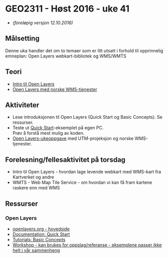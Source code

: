 # GEO2311 - Høst 2016 - uke 41

- *(foreløpig versjon 12.10.2016)*

## Målsetting

Denne uka handler det om to temaer som er litt utsatt i forhold til opprinnelig emneplan:
Open Layers webkart-bibliotek og WMS/WMTS

## Teori

- [Intro til Open Layers](openlayers-intro.html)
- [Open Layers med norske WMS-tjenester](openlayers-norge.html)

## Aktiviteter

- Lese introduksjonen til Open Layers (Quick Start og Basic Concepts). Se ressurser.
- Teste ut [Quick Start](http://openlayers.org/en/latest/doc/quickstart.html)-eksemplet på egen PC.  
Prøv å forstå mest mulig av koden.
- [Open Layers-ukeoppgave](ukeoppgave-openlayers.html) med UTM-projeksjon og norske WMS-tjenester.

## Forelesning/fellesaktivitet på torsdag

- Intro til Open Layers - hvordan lage levende webkart med WMS-kart fra Kartverket og andre
- WMTS - Web Map Tile Service - om hvordan vi kan få fram kartene raskere enn med WMS


## Ressurser

### Open Layers

- [openlayers.org - hovedside](http://openlayers.org/)
- [Documentation: Quick Start](http://openlayers.org/en/latest/doc/quickstart.html)
- [Tutorials: Basic Concepts](http://openlayers.org/en/latest/doc/tutorials/concepts.html)
- [Workshop - kan brukes for oppslag/referanse - eksemplene passer ikke helt i vår sammenheng](http://openlayers.org/workshop/en/)